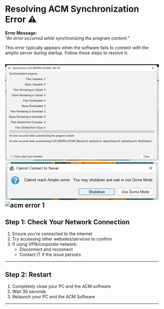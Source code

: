 # Resolving ACM Synchronization Error ⚠️

**Error Message:**  
*"An error occurred while synchronizing the program content."*

This error typically appears when the software fails to connect with the amplio server during startup. Follow these steps to resolve it:

![acm error 1](images/ACM-sync-issues/acm-error-1.png)
![acm error 1](images/ACM-sync-issues/acm%20error%202.png)
![acm error 1](images)
---

## Step 1: Check Your Network Connection
1. Ensure you're connected to the internet
2. Try accessing other websites/services to confirm
3. If using VPN/corporate network:
   - Disconnect and reconnect
   - Contact IT if the issue persists

---

## Step 2: Restart 
1. Completely close your PC and the ACM software
2. Wait 30 seconds
3. Relaunch your PC and the ACM Software 

---
